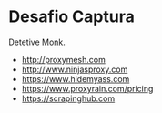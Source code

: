 Desafio Captura
===============

Detetive [Monk](https://pt.wikipedia.org/wiki/Monk).

 - http://proxymesh.com
 - http://www.ninjasproxy.com
 - https://www.hidemyass.com
 - https://www.proxyrain.com/pricing
 - https://scrapinghub.com
